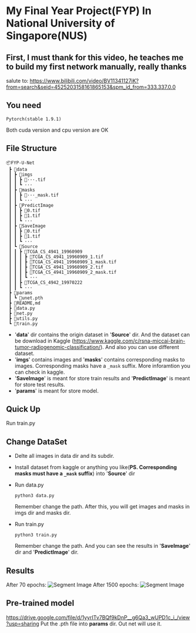 # My Final Year Project(FYP) In National University of Singapore(NUS)
## First, I must thank for this video, he teaches me to build my first network manually, really thanks
salute to: https://www.bilibili.com/video/BV11341127iK?from=search&seid=4525203158161865153&spm_id_from=333.337.0.0
## You need

```
Pytorch(stable 1.9.1) 
```
Both cuda version and cpu version are OK

## File Structure
```
📦FYP-U-Net
 ┣ 📂data
 ┃ ┣ 📂imgs
 ┃ ┃ ┣ 📌···.tif
 ┃ ┃ ┗ ···
 ┃ ┣ 📂masks
 ┃ ┃ ┣ 📌···_mask.tif
 ┃ ┃ ┗ ···
 ┃ ┣ 📂PredictImage 
 ┃ ┃ ┣ 📌0.tif
 ┃ ┃ ┣ 📌1.tif
 ┃ ┃ ┗ ···
 ┃ ┣ 📂SaveImage
 ┃ ┃ ┣ 📌0.tif
 ┃ ┃ ┣ 📌1.tif
 ┃ ┃ ┗ ···
 ┃ ┗ 📂Source
 ┃ ┃ ┣ 📂TCGA_CS_4941_19960909
 ┃ ┃ ┃ ┣ 📌TCGA_CS_4941_19960909_1.tif
 ┃ ┃ ┃ ┣ 📌TCGA_CS_4941_19960909_1_mask.tif 
 ┃ ┃ ┃ ┣ 📌TCGA_CS_4941_19960909_2.tif
 ┃ ┃ ┃ ┣ 📌TCGA_CS_4941_19960909_2_mask.tif 
 ┃ ┃ ┃ ┗ ···
 ┃ ┃ ┣ 📂TCGA_CS_4942_19970222
 ┃ ┃ ┗ ···
 ┣ 📂params
 ┃ ┗ 📜unet.pth
 ┣ 📓README,md
 ┣ 📄data.py
 ┣ 📄net.py
 ┣ 📄utils.py
 ┗ 📄train.py
 ```

* '**data**' dir contains the origin dataset in '**Source**' dir. And the dataset can be download in Kaggle (https://www.kaggle.com/c/rsna-miccai-brain-tumor-radiogenomic-classification/). And also you can use different dataset.
* '**imgs**' contains images and '**masks**' contains corresponding masks to images. Corresponding masks have a `_mask` suffix. More inforamtion you can check in kaggle.
* '**SaveImage**' is meant for store train results and '**PredictImage**' is meant for store test results.
* '**params**' is meant for store model.

## Quick Up
 Run train.py

## Change DataSet
* Delte all images in data dir and its subdir.
* Install dataset from kaggle or anything you like(**PS. Corresponding masks must have a `_mask` suffix**) into '**Source**' dir
* Run data.py

  ```
  python3 data.py
  ```
  Remember change the path.
  After this, you will get images and masks in imgs dir and masks dir.
* Run train.py

  ```
  python3 train.py
  ``` 
  Remember change the path.
  And you can see the results in '**SaveImage**' dir and '**PredictImage**' dir.

## Results
After 70 epochs:
![Segment Image](https://i.ibb.co/rGYCwLz/92.png)
After 1500 epochs:
![Segment Image](https://i.ibb.co/myGKcnq/image.png)

## Pre-trained model
https://drive.google.com/file/d/1yyrITv7BQf9kDnP__g6Qa3_wUPD1c_i_/view?usp=sharing
Put the .pth file into **params** dir. Out net will use it.